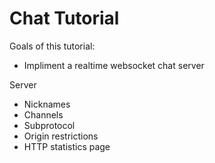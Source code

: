 Chat Tutorial
=============

Goals of this tutorial:
- Impliment a realtime websocket chat server


Server
- Nicknames
- Channels
- Subprotocol
- Origin restrictions
- HTTP statistics page
